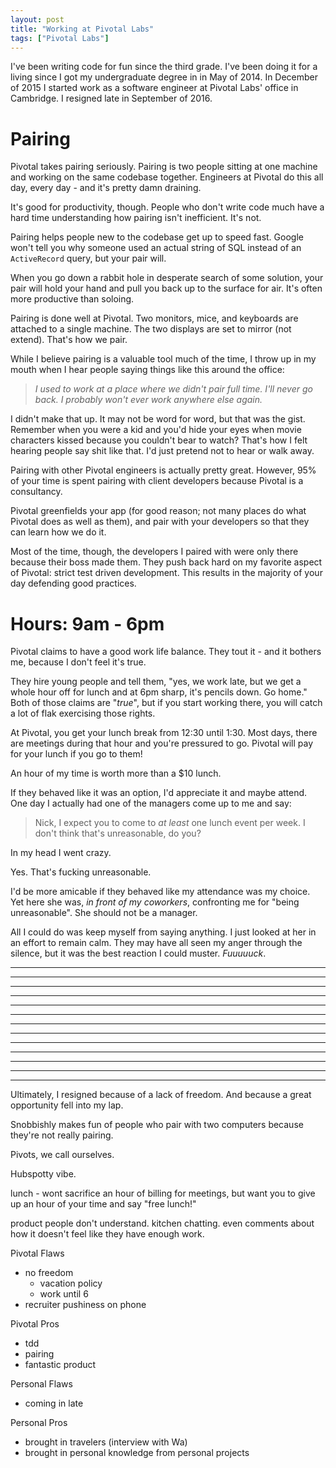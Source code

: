 ```yaml
---
layout: post
title: "Working at Pivotal Labs"
tags: ["Pivotal Labs"]
---
```


I've been writing code for fun since the third grade.
I've been doing it for a living since I got my undergraduate degree in in May of
2014.
In December of 2015 I started work as a software engineer at Pivotal Labs'
office in Cambridge.
I resigned late in September of 2016.

# Pairing

Pivotal takes pairing seriously.
Pairing is two people sitting at one machine and working on the same codebase
together.
Engineers at Pivotal do this all day, every day - and it's pretty damn draining.

It's good for productivity, though.
People who don't write code much have a hard time understanding how pairing
isn't inefficient.
It's not.

Pairing helps people new to the codebase get up to speed fast.
Google won't tell you why someone used an actual string of SQL instead of an
`ActiveRecord` query, but your pair will.

When you go down a rabbit hole in desperate search of some solution, your
pair will hold your hand and pull you back up to the surface for air.
It's often more productive than soloing.

Pairing is done well at Pivotal.
Two monitors, mice, and keyboards are attached to a single machine.
The two displays are set to mirror (not extend).
That's how we pair.

While I believe pairing is a valuable tool much of the time, I throw up in my
mouth when I hear people saying things like this around the office:

> _I used to work at a place where we didn't pair full time. I'll never go back.
> I probably won't ever work anywhere else again._

I didn't make that up. It may not be word for word, but that was the gist.
Remember when you were a kid and you'd hide your eyes when movie characters
kissed because you couldn't bear to watch?
That's how I felt hearing people say shit like that.
I'd just pretend not to hear or walk away.

Pairing with other Pivotal engineers is actually pretty great.
However, 95% of your time is spent pairing with client developers because
Pivotal is a consultancy.

Pivotal greenfields your app (for good reason; not many places do what Pivotal does as
well as them), and pair with your developers so that they can learn how we do
it.

Most of the time, though, the developers I paired with were only there because
their boss made them.
They push back hard on my favorite aspect of Pivotal: strict test driven
development.
This results in the majority of your day defending good practices.

# Hours: 9am - 6pm

Pivotal claims to have a good work life balance. They tout it - and it  bothers
me, because I don't feel it's true.

They hire young people and tell them, "yes, we work late, but we get a
whole hour off for lunch and at 6pm sharp, it's pencils down. Go home."
Both of those claims are "_true_", but if you start working there, you will catch a
lot of flak exercising those rights.

At Pivotal, you get your lunch break from 12:30 until 1:30.
Most days, there are meetings during that hour and you're pressured to go.
Pivotal will pay for your lunch if you go to them!

An hour of my time is worth more than a $10 lunch.

If they behaved like it was an option, I'd appreciate it and maybe attend.
One day I actually had one of the managers come up to me and say:

> Nick, I expect you to come to _at least_ one lunch event per week.
> I don't think that's unreasonable, do you?

In my head I went crazy.

Yes.
That's fucking unreasonable.

I'd be more amicable if they behaved like my attendance was my choice.
Yet here she was, _in front of my coworkers_, confronting me for "being
unreasonable".
She should not be a manager.

All I could do was keep myself from saying anything.
I just looked at her in an effort to remain calm.
They may have all seen my anger through the silence, but it was the best
reaction I could muster. _Fuuuuuck_.




---
---
---
---
---
---
---
---
---
---
---
---
---












Ultimately, I resigned because of a lack of freedom. And because a great
opportunity fell into my lap.

Snobbishly makes fun of people who pair with two computers because they're not
really pairing.

Pivots, we call ourselves.

Hubspotty vibe.

lunch - wont sacrifice an hour of billing for meetings, but want you to give up
an hour of your time and say "free lunch!"

product people don't understand. kitchen chatting. even comments about how it
doesn't feel like they have enough work.









Pivotal Flaws

* no freedom
  * vacation policy
  * work until 6
* recruiter pushiness on phone

Pivotal Pros

* tdd
* pairing
* fantastic product

Personal Flaws

* coming in late

Personal Pros

* brought in travelers (interview with Wa)
* brought in personal knowledge from personal projects

